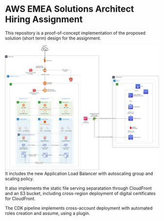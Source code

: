 # AWS EMEA Solutions Architect Hiring Assignment

This repository is a proof-of-concept implementation of the proposed solution (short term) design for the assignment.

![](ShortTerm.png "Short term architecture")
It includes the new Application Load Balancer with autoscaling group and scaling policy.

It also implements the static file serving separatation through CloudFront and an S3 bucket, including cross-region deployment of digital certificates for CloudFront.

The CDK pipeline implements cross-account deployment with automated roles creation and assume, using a plugin.
